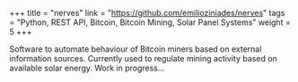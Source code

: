 +++
title = "nerves"
link = "https://github.com/emilioziniades/nerves"
tags = "Python, REST API, Bitcoin, Bitcoin Mining, Solar Panel Systems"
weight = 5
+++

Software to automate behaviour of Bitcoin miners based on external information sources. Currently used to regulate mining activity based on available solar energy. Work in progress...
